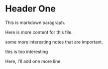 # Header One

This is markdown paragraph.

Here is more content for this file.

some more interesting notes that are important.

this is too interesting 

Here, I'll add one more line. 
